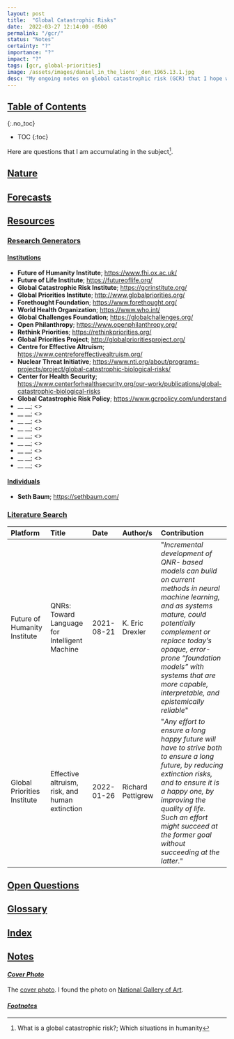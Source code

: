 ```yaml
---
layout: post
title:  "Global Catastrophic Risks"
date:  2022-03-27 12:14:00 -0500
permalink: "/gcr/"
status: "Notes"
certainty: "?"
importance: "?"
impact: "?"
tags: [gcr, global-priorities]
image: /assets/images/daniel_in_the_lions'_den_1965.13.1.jpg
desc: "My ongoing notes on global catastrophic risk (GCR) that I hope will one day metamorphose into a review. This post is primarily for my own learning."
---
```


## [Table of Contents](#toc)
{:.no_toc}
* TOC
{:toc}

Here are questions that I am accumulating in the subject[^1].

## [Nature](#nature)

## [Forecasts](#forecasting-gcr)

## [Resources](#resources)

### [Research Generators](#research-generators)

#### [Institutions](#institutions)

- __Future of Humanity Institute__; <https://www.fhi.ox.ac.uk/>
- __Future of Life Institute__; <https://futureoflife.org/>
- __Global Catastrophic Risk Institute__; <https://gcrinstitute.org/>
- __Global Priorities Institute__; <http://www.globalpriorities.org/>
- __Forethought Foundation__; <https://www.forethought.org/>
- __World Health Organization__; <https://www.who.int/>
- __Global Challenges Foundation__; <https://globalchallenges.org/>
- __Open Philanthropy__; <https://www.openphilanthropy.org/>
- __Rethink Priorities__; <https://rethinkpriorities.org/>  
- __Global Priorities Project__; <http://globalprioritiesproject.org/>
- __Centre for Effective Altruism__; <https://www.centreforeffectivealtruism.org/>
- __Nuclear Threat Initiative__; <https://www.nti.org/about/programs-projects/project/global-catastrophic-biological-risks/>
- __Center for Health Security__; <https://www.centerforhealthsecurity.org/our-work/publications/global-catastrophic-biological-risks>
- __Global Catastrophic Risk Policy__; <https://www.gcrpolicy.com/understand>
- __ __; <>
- __ __; <>
- __ __; <>
- __ __; <>
- __ __; <>
- __ __; <>
- __ __; <>
- __ __; <>
- __ __; <>

#### [Individuals](#individuals)

- __Seth Baum__; <https://sethbaum.com/>


### [Literature Search](#academic-litearture)

|Platform|Title|Date|Author/s|Contribution|
|:---|:---|:---|:---|:---|
|Future of Humanity Institute|QNRs: Toward Language for Intelligent Machine|2021-08-21|K. Eric Drexler|"_Incremental development of QNR- based models can build on current methods in neural machine learning, and as systems mature, could potentially complement or replace today’s opaque, error-prone “foundation models” with systems that are more capable, interpretable, and epistemically reliable_"|
|Global Priorities Institute|Effective altruism, risk, and human extinction|2022-01-26|Richard Pettigrew|"_Any effort to ensure a long happy future will have to strive both to ensure a long future, by reducing extinction risks, and to ensure it is a happy one, by improving the quality of life. Such an effort might succeed at the former goal without succeeding at the latter._"|

<!-- ||||||
||||||
||||||
||||||
||||||
||||||
|||||| -->

## [Open Questions](#questions)


## [Glossary](#glossary)

## [Index](#index)

## [Notes](#notes)

#### *[Cover Photo](#cover-photo)*

The [cover photo](https://www.nga.gov/collection/art-object-page.50298.html). I found the photo on [National Gallery of Art](https://www.nga.gov/).

<!--
https://www.nga.gov/collection/art-object-page.66765.html -->

#### *[Footnotes](#footnotes)*

[^1]: What is a global catastrophic risk?; Which situations in humanity
